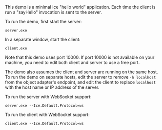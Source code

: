 This demo is a minimal Ice "hello world" application. Each time the
client is run a "sayHello" invocation is sent to the server.

To run the demo, first start the server:
```
server.exe
```

In a separate window, start the client:
```
client.exe
```

Note that this demo uses port 10000. If port 10000 is not available on your
machine, you need to edit both client and server to use a free port.

The demo also assumes the client and server are running on the same host.
To run the demo on separate hosts, edit the server to remove `-h localhost`
from the object adapter's endpoint, and edit the client to replace `localhost`
with the host name or IP address of the server.

To run the server with WebSocket support:
```
server.exe --Ice.Default.Protocol=ws
```

To run the client with WebSocket support:
```
client.exe --Ice.Default.Protocol=ws
```
